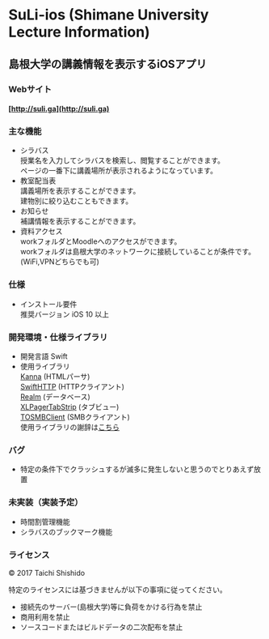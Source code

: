 # SuLi-ios (Shimane University Lecture Information)
## 島根大学の講義情報を表示するiOSアプリ

### Webサイト
#### [http://suli.ga](http://suli.ga)

### 主な機能
* シラバス  
授業名を入力してシラバスを検索し、閲覧することができます。   
ページの一番下に講義場所が表示されるようになっています。
* 教室配当表   
講義場所を表示することができます。  
建物別に絞り込むこともできます。  
* お知らせ  
補講情報を表示することができます。
* 資料アクセス  
workフォルダとMoodleへのアクセスができます。  
workフォルダは島根大学のネットワークに接続していることが条件です。(WiFi,VPNどちらでも可)

### 仕様  
* インストール要件    
推奨バージョン iOS 10 以上

### 開発環境・仕様ライブラリ
* 開発言語 Swift
* 使用ライブラリ  
[Kanna](http://tid-kijyun.github.io/Kanna/) (HTMLパーサ)  
[SwiftHTTP](https://github.com/daltoniam/SwiftHTTP) (HTTPクライアント)  
[Realm](https://realm.io/docs/swift/latest/) (データベース)  
[XLPagerTabStrip](https://github.com/xmartlabs/XLPagerTabStrip) (タブビュー)  
[TOSMBClient](https://github.com/TimOliver/TOSMBClient) (SMBクライアント)  
使用ライブラリの謝辞は[こちら](https://github.com/ssd-ch/SuLi-ios/blob/master/Acknowledgements.md)

### バグ  
* 特定の条件下でクラッシュするが滅多に発生しないと思うのでとりあえず放置

### 未実装（実装予定）  
* 時間割管理機能  
* シラバスのブックマーク機能  

### ライセンス
© 2017 Taichi Shishido

特定のライセンスには基づきませんが以下の事項に従ってください。
* 接続先のサーバー(島根大学)等に負荷をかける行為を禁止
* 商用利用を禁止
* ソースコードまたはビルドデータの二次配布を禁止
